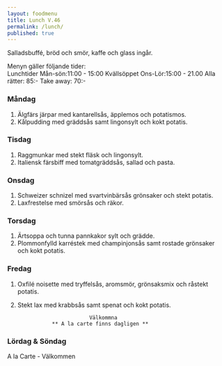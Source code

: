 ```yaml
---
layout: foodmenu
title: Lunch V.46
permalink: /lunch/
published: true
---
```

Salladsbuffé, bröd och smör, kaffe och glass ingår.

Menyn gäller följande tider:  
Lunchtider  Mån-sön:11:00 - 15:00
Kvällsöppet Ons-Lör:15:00 - 21.00
Alla rätter: 85:- Take away: 70:- 

### Måndag
1. Älgfärs järpar med kantarellsås, äpplemos och potatismos.
2. Kålpudding med gräddsås samt lingonsylt och kokt potatis.

### Tisdag
1. Raggmunkar med stekt fläsk och lingonsylt.
2. Italiensk färsbiff med tomatgräddsås, sallad och pasta.

### Onsdag
1. Schweizer schnizel med svartvinbärsås grönsaker och stekt potatis.
2. Laxfrestelse med smörsås och räkor.

### Torsdag
1. Ärtsoppa och tunna pannkakor sylt och grädde. 
2. Plommonfylld karréstek med champinjonsås samt rostade grönsaker och kokt potatis.
 
### Fredag
1. Oxfilé noisette med tryffelsås, aromsmör, grönsaksmix och råstekt potatis.
2. Stekt lax med krabbsås samt spenat och kokt potatis.
                                                                        
                              Välkommna
                  ** A la carte finns dagligen **  
### Lördag & Söndag
A la Carte - Välkommen
